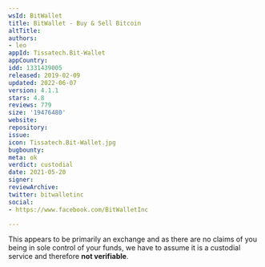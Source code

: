 ```yaml
---
wsId: BitWallet
title: BitWallet - Buy & Sell Bitcoin
altTitle: 
authors:
- leo
appId: Tissatech.Bit-Wallet
appCountry: 
idd: 1331439005
released: 2019-02-09
updated: 2022-06-07
version: 4.1.1
stars: 4.8
reviews: 779
size: '19476480'
website: 
repository: 
issue: 
icon: Tissatech.Bit-Wallet.jpg
bugbounty: 
meta: ok
verdict: custodial
date: 2021-05-20
signer: 
reviewArchive: 
twitter: bitwalletinc
social:
- https://www.facebook.com/BitWalletInc

---
```


This appears to be primarily an exchange and as there are no claims of you being
in sole control of your funds, we have to assume it is a custodial service and
therefore **not verifiable**.
